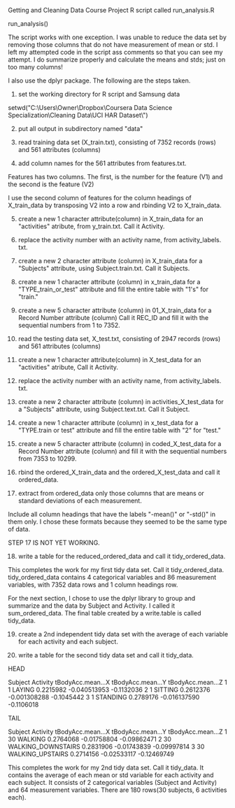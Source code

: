Getting and Cleaning Data Course Project
R script called run_analysis.R

run_analysis()

The script works with one exception.  I was unable to reduce the data set by removing those 
columns that do not have measurement of mean or std.  I left my attempted code in the script
ass comments so that you can see my attempt.  I do summarize properly and calculate the means
and stds; just on too many columns!

I also use the dplyr package.  The following are the steps taken.

1. set the working directory for R script and Samsung data

  setwd("C:\\Users\\Owner\\Dropbox\\Coursera Data Science Specialization\\Cleaning Data\\UCI HAR Dataset\\")  
  
2. put all output in subdirectory named "data"

3. read training data set (X_train.txt), consisting of 7352 records (rows) and 561 attributes (columns)

4. add column names for the 561 attributes from features.txt.

 Features has two columns.  The first, is the number for the feature (V1) and the second 
 is the feature (V2)

 I use the second column of features for the column headings of X_train_data by
 transposing V2 into a row and rbinding V2 to X_train_data.

5. create a new 1 character attribute(column) in X_train_data for an "activities" atribute,
from y_train.txt. Call it Activity. 

6.  replace the activity number with an activity name, from activity_labels. txt.

7.  create a new 2 character attribute (column) in X_train_data for a "Subjects" attribute, using Subject.train.txt.
Call it Subjects.

8.  create a new 1 character attribute (column) in x_train_data for a "TYPE_train_or_test" 
attribute and fill the entire table with "1's" for "train." 

9. create a new 5 character attribute (column) in 01_X_train_data for a Record Number attribute (column)
Call it REC_ID and fill it with the sequential numbers from 1 to 7352.

10. read the testing data set, X_test.txt, consisting of 2947 records (rows) and 561 attributes (columns)

11. create a new 1 character attribute(column) in X_test_data for an "activities" atribute,
Call it Activity.

12. replace the activity number with an activity name, from activity_labels. txt.

13. create a new 2 character attribute (column) in activities_X_test_data for a "Subjects" attribute,
using Subject.text.txt.  Call it Subject.

14. create a new 1 character attribute (column) in x_test_data for a "TYPE.train or test" 
attribute and fill the entire table with "2" for "test."

15. create a new 5 character attribute (column) in coded_X_test_data for a Record Number attribute (column)
and fill it with the sequential numbers from 7353 to 10299.

16. rbind the ordered_X_train_data and the ordered_X_test_data and call it ordered_data.
  
17. extract from ordered_data only those columns that are means or standard deviations 
of each measurement.

Include all column headings that have the labels "-mean()" or "-std()" in them only.
I chose these formats because they seemed to be the same type of data.

STEP 17 IS NOT YET WORKING.

18. write a table for the reduced_ordered_data and call it tidy_ordered_data.

This completes the work for my first tidy data set.  Call it tidy_ordered_data. 
tidy_ordered_data contains 4 categorical variables and 86 measurement variables, with
7352 data rows and 1 column headings row.

For the next section, I chose to use the dplyr library to group and summarize and 
the data by Subject and Activity.  I called it sum_ordered_data.
The final table created by a write.table is called tidy_data.

19. create a 2nd independent tidy data set with the average of each variable for each 
activity and each subject.  

20. write a table for the second tidy data set and call it tidy_data.

HEAD

  Subject Activity tBodyAcc.mean...X tBodyAcc.mean...Y tBodyAcc.mean...Z
1       1   LAYING         0.2215982      -0.040513953        -0.1132036
2       1  SITTING         0.2612376      -0.001308288        -0.1045442
3       1 STANDING         0.2789176      -0.016137590        -0.1106018

TAIL

  Subject           Activity tBodyAcc.mean...X tBodyAcc.mean...Y tBodyAcc.mean...Z
1      30            WALKING         0.2764068       -0.01758804       -0.09862471
2      30 WALKING_DOWNSTAIRS         0.2831906       -0.01743839       -0.09997814
3      30   WALKING_UPSTAIRS         0.2714156       -0.02533117       -0.12469749

This completes the work for my 2nd tidy data set.  Call it tidy_data. 
It contains the average of each mean or std variable for each activity and each subject. 
It consists of 2 categorical variables (Subject and Activity) and 64 measurement variables.  There
are 180 rows(30 subjects, 6 activities each).


